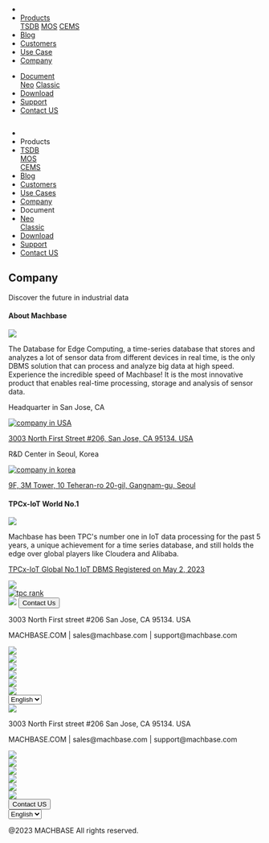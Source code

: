 ---
---

<head>
  <link rel="stylesheet" type="text/css" href="../css/common.css" />
  <link rel="stylesheet" type="text/css" href="../css/style.css" />
</head>
<body>
  <nav>
    <div class="homepage-menu-wrap">
      <div class="menu-left">
        <ul class="menu-left-ul">
          <li class="menu-logo">
            <a href="/home"><img src="../img/logo_machbase.png" alt="" /></a>
          </li>
          <li class="menu-a products-menu-wrap" id="productsMenuWrap">
            <div>
              <a
                class="menu_active_border"
                id="menuActiveBorder"
                href="/home/tsdb"
                >Products</a
              >
              <div class="dropdown" id="dropdown">
                <a class="dropdown-link" href="/home/tsdb">TSDB</a>
                <a class="dropdown-link" href="/home/mos">MOS</a>
                <a
                  class="dropdown-link"
                  href="https://www.cems.ai/"
                  target="_blank"
                  >CEMS</a
                >
              </div>
            </div>
          </li>
          <li class="menu-a"><a href="/home/blog">Blog</a></li>
          <li class="menu-a"><a href="/home/customers">Customers</a></li>
          <li class="menu-a"><a href="/home/usecase">Use Case</a></li>
          <li class="menu-a"><a href="/home/company">Company</a></li>
        </ul>
      </div>
      <div class="menu-right">
        <ul class="menu-right-ul">
          <li class="menu-a docs-menu-wrap" id="docsMenuWrap">
            <a href=""
              ><div>
                <a class="menu_active_border" id="menuActiveBorder" href="/"
                  >Document</a
                >
                <div class="dropdown-docs" id="dropdownDocs">
                  <a class="dropdown-link" href="/neo">Neo</a>
                  <a class="dropdown-link" href="/dbms">Classic</a>
                </div>
              </div></a
            >
          </li>
          <li class="menu-a"><a href="/home/download">Download</a></li>
          <li class="menu-a">
            <a href="https://support.machbase.com/hc/en-us">Support</a>
          </li>
          <li class="menu-a"><a href="/home/contactus">Contact US</a></li>
        </ul>
      </div>
    </div>
  </nav>
  <nav class="tablet-menu-wrap">
    <a href="/kr/home"><img src="../img/logo_machbase.png" alt="" /></a>
    <div class="tablet-menu-icon">
      <div class="tablet-bar"></div>
      <div class="tablet-bar"></div>
      <div class="tablet-bar"></div>
    </div>
    <div class="tablet-menu">
      <ul>
        <div class="tablet-menu-title">
          <a class="tablet-logo" href="/home"
            ><img src="../img/logo_machbase.png" alt=""
          /></a>
        </div>
        <li></li>
        <li class="products-toggle">Products</li>
        <li>
          <div class="products-content">
            <div class="products-sub"><a href="/home/tsdb">TSDB</a></div>
            <div class="products-num"><a href="/home/mos">MOS</a></div>
            <div class="products-cems">
              <a href="https://www.cems.ai/">CEMS</a>
            </div>
          </div>
        </li>
        <li><a href="/home/blog">Blog</a></li>
        <li><a href="/home/customers">Customers</a></li>
        <li><a href="/home/usecase">Use Cases</a></li>
        <li><a href="/home/company">Company</a></li>
        <li class="docs-toggle">Document</li>
        <li>
          <div class="docs-content">
            <div class="docs-sub"><a href="/neo">Neo</a></div>
            <div class="docs-num"><a href="/dbms">Classic</a></div>
          </div>
        </li>
        <li><a href="/home/download">Download</a></li>
        <li><a href="https://support.machbase.com/hc/en-us">Support</a></li>
        <li><a href="/home/download">Contact US</a></li>
      </ul>
    </div>
  </nav>
  <section class="company_section0">
    <div>
      <h1 class="sub_page_title">Company</h1>
      <p class="sub_page_titletext">Discover the future in industrial data</p>
    </div>
  </section>
  <section class="section1 section" id="section1">
    <div>
      <h4 class="sub_title company-margin-top">About Machbase</h4>
      <div class="bar"><img src="../img/bar.png" /></div>
    </div>
    <div class="product-sub-titlebox">
      <div>
        <p class="product-sub-title-text">
          The Database for Edge Computing, a time-series database that stores
          and analyzes a lot of sensor data from different devices in real time,
          is the only DBMS solution that can process and analyze big data at
          high speed. Experience the incredible speed of Machbase! It is the
          most innovative product that enables real-time processing, storage and
          analysis of sensor data.
        </p>
      </div>
    </div>
    <div class="company_map_wrap1">
      <div class="map_warp">
        <div class="map_title">
          <p>Headquarter in San Jose, CA</p>
        </div>
        <a
          target="_blank"
          href="https://www.google.com/maps/place/3003+N+First+St+%23206,+San+Jose,+CA+95134,+USA/@37.3925654,-121.9358542,1198m/data=!3m1!1e3!4m5!3m4!1s0x808fc965a1100d33:0x42c094f22314837b!8m2!3d37.392429!4d-121.9336119?hl=en"
        >
          <div class="map">
            <img alt="company in USA" src="../img/map_1.png" />
          </div>
        </a>
        <p class="map_adress">
          <a
            class="company_visited"
            target="_blank"
            href="https://www.google.com/maps/place/3003+N+First+St+%23206,+San+Jose,+CA+95134,+USA/@37.3925654,-121.9358542,1198m/data=!3m1!1e3!4m5!3m4!1s0x808fc965a1100d33:0x42c094f22314837b!8m2!3d37.392429!4d-121.9336119?hl=en"
            >3003 North First Street #206, San Jose, CA 95134. USA</a
          >
        </p>
      </div>
    </div>
    <div class="company_map_wrap2">
      <div class="map_warp">
        <div class="map_title">
          <p>R&D Center in Seoul, Korea</p>
        </div>
        <a
          target="_blank"
          href="https://www.google.com/maps/place/9F,+3M+Tower,+10+Teheran-ro+20-gil,+Gangnam-gu,+Seoul/data=!3m2!1e3!4b1!4m5!3m4!1s0x357ca1560e5d6327:0x5ee5ac202ec93372!8m2!3d37.4990851!4d127.0341478?hl=en"
        >
          <div class="map">
            <img alt="company in korea" src="../img/map_2.png" />
          </div>
        </a>
        <p class="map_adress">
          <a
            class="company_visited"
            target="_blank"
            href="https://www.google.com/maps/place/9F,+3M+Tower,+10+Teheran-ro+20-gil,+Gangnam-gu,+Seoul/data=!3m2!1e3!4b1!4m5!3m4!1s0x357ca1560e5d6327:0x5ee5ac202ec93372!8m2!3d37.4990851!4d127.0341478?hl=en"
            >9F, 3M Tower, 10 Teheran-ro 20-gil, Gangnam-gu, Seoul</a
          >
        </p>
      </div>
    </div>
  </section>
  <section class="section2" id="performance">
    <div class="sub_titlebox">
      <h4 class="tpc_margin_top sub_page_sub_title">TPCx-IoT World No.1</h4>
      <div class="bar"><img src="../img/bar.png" /></div>
    </div>
    <div class="product-sub-titlebox">
      <div>
        <p class="product-sub-title-text">
          Machbase has been TPC's number one in IoT data processing for the past
          5 years, a unique achievement for a time series database, and still
          holds the edge over global players like Cloudera and Alibaba.
        </p>
      </div>
    </div>
    <div class="company_map_wrap3">
      <div class="tpc_warp">
        <a
          target="_blank"
          href="https://www.tpc.org/tpcx-iot/results/tpcxiot_last_ten_results5.asp?version=2"
        >
          <div class="tpc_title">
            <p>TPCx-IoT Global No.1 IoT DBMS Registered on May 2, 2023</p>
            <img class="company_link" src="../img/company_link.png" />
          </div>
          <div class="tpc">
            <img alt="tpc rank" src="../img/tpc_rank.png" />
          </div>
        </a>
      </div>
    </div>
  </section>
</body>
<footer>
  <div class="footer_inner">
    <div class="footer-logo">
      <img src="../img/machbase-logo-w.png" />
      <a href="/home/contactus">
        <button class="contactus">Contact Us</button>
      </a>
    </div>
    <div>
      <p class="footertext">
        3003 North First street #206 San Jose, CA 95134. USA
      </p>
    </div>
    <div class="footer_box">
      <div class="footer_text">
        <p>MACHBASE.COM | sales@machbase.com | support@machbase.com</p>
        <p class="footer_margin_top"></p>
      </div>
      <div class="sns">
        <div>
          <a href="https://twitter.com/machbase" target="_blank"
            ><img class="sns-img" src="../img/twitter.png"
          /></a>
        </div>
        <div>
          <a href="https://github.com/machbase" target="_blank"
            ><img class="sns-img" src="../img/github.png"
          /></a>
        </div>
        <div>
          <a href="https://www.linkedin.com/company/machbase" target="_blank"
            ><img class="sns-img" src="../img/linkedin.png"
          /></a>
        </div>
        <div>
          <a href="https://www.facebook.com/MACHBASE/" target="_blank"
            ><img class="sns-img" src="../img/facebook.png"
          /></a>
        </div>
        <div>
          <a href="https://www.slideshare.net/machbase" target="_blank"
            ><img class="sns-img" src="../img/slideshare.png"
          /></a>
        </div>
        <div>
          <a href="https://medium.com/machbase" target="_blank"
            ><img class="sns-img" src="../img/medium.png"
          /></a>
        </div>
      </div>
    </div>
    <select id="languageSelector" onchange="changeLanguage()">
      <option value="en">English</option>
      <option value="kr">한국어</option>
    </select>
  </div>
  <div class="footer_tablet_inner">
    <div class="footer-logo">
      <img src="../img/machbase-logo-w.png" />
    </div>
    <div>
      <p class="footertext">
        3003 North First street #206 San Jose, CA 95134. USA
      </p>
    </div>
    <div class="footer_box">
      <div class="footer_text">
        <p>MACHBASE.COM | sales@machbase.com | support@machbase.com</p>
      </div>
      <div class="sns">
        <div>
          <a href="https://twitter.com/machbase" target="_blank"
            ><img class="sns-img" src="../img/twitter.png"
          /></a>
        </div>
        <div>
          <a href="https://github.com/machbase" target="_blank"
            ><img class="sns-img" src="../img/github.png"
          /></a>
        </div>
        <div>
          <a href="https://www.linkedin.com/company/machbase" target="_blank"
            ><img class="sns-img" src="../img/linkedin.png"
          /></a>
        </div>
        <div>
          <a href="https://www.facebook.com/MACHBASE/" target="_blank"
            ><img class="sns-img" src="../img/facebook.png"
          /></a>
        </div>
        <div>
          <a href="https://www.slideshare.net/machbase" target="_blank"
            ><img class="sns-img" src="../img/slideshare.png"
          /></a>
        </div>
        <div>
          <a href="https://medium.com/machbase" target="_blank"
            ><img class="sns-img" src="../img/medium.png"
          /></a>
        </div>
      </div>
      <a href="/home/contactus">
        <button class="contactus">Contact US</button>
      </a>
    </div>
    <select id="languageSelector" onchange="changeLanguage()">
      <option value="en">English</option>
      <option value="kr">한국어</option>
    </select>
  </div>
  <div class="machbase_right">
    <p>@2023 MACHBASE All rights reserved.</p>
  </div>
</footer>
<script>
  //drop down menu
  const productsMenuWrap = document.getElementById("productsMenuWrap");
  const docsMenuWrap = document.getElementById("docsMenuWrap");
  const dropdown = document.getElementById("dropdown");
  dropdown.style.display = "none";
  productsMenuWrap.addEventListener("mouseover", function () {
    dropdown.style.display = "block";
  });
  productsMenuWrap.addEventListener("mouseout", function () {
    dropdown.style.display = "none";
  });
  docsMenuWrap.addEventListener("mouseover", function () {
    dropdownDocs.style.display = "block";
  });
  docsMenuWrap.addEventListener("mouseout", function () {
    dropdownDocs.style.display = "none";
  });
  //tablet menu
  const menuIcon = document.querySelector(".tablet-menu-icon");
  const tabletMenu = document.querySelector(".tablet-menu");
  const productsToggle = document.querySelector(".products-toggle");
  const productsSub = document.querySelector(".products-sub");
  const productsNum = document.querySelector(".products-num");
  const productsCems = document.querySelector(".products-cems");
  const docsToggle = document.querySelector(".docs-toggle");
  const docsSub = document.querySelector(".docs-sub");
  const docsNum = document.querySelector(".docs-num");
  menuIcon.addEventListener("click", () => {
    tabletMenu.classList.toggle("show");
    menuIcon.classList.toggle("is-active");
  });
  productsToggle.addEventListener("click", () => {
    productsSub.classList.toggle("show");
    productsNum.classList.toggle("show");
    productsCems.classList.toggle("show");
  });
  docsToggle.addEventListener("click", () => {
    docsSub.classList.toggle("show");
    docsNum.classList.toggle("show");
  });
    //change lang
  let language;
  let storageData = sessionStorage.getItem("lang");
  if (storageData) {
    language = storageData;
  } else {
    var userLang = navigator.language || navigator.userLanguage;
    if (userLang !== "ko") {
      sessionStorage.setItem("lang", userLang);
      language = "en";
    } else {
      sessionStorage.setItem("lang", "ko");
      language = "kr";
      location.href = location.origin + "/kr" + location.pathname;
    }
  }
  function changeLanguage() {
    var languageSelector = document.getElementById("languageSelector");
    var selectedLanguage = languageSelector.value;
    if (selectedLanguage === "kr") {
      location.href = location.origin + "/kr" + location.pathname;
    } 
}
</script>
